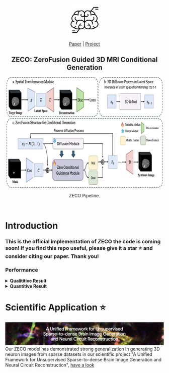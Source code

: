 

&nbsp;

<div align="center">

<p align="center"> <img src="assets/mri.png" width="100px"> </p>

[Paper](https://arxiv.org/abs/2503.08596) | [Project](https://brack-wang.github.io/ZECO_web/) 

<h2> ZECO: ZeroFusion Guided 3D MRI Conditional Generation </h2> 

<img src="assets/pipeline.jpg" style="height:350px" /> 
<!-- <img src="assets/compare.gif" style="height:350px" />  -->

ZECO Pipeline.

</div>


&nbsp;


# Introduction

### This is the official implementation of ZECO the code is coming soon! If you find this repo useful, please give it a star ⭐ and consider citing our paper. Thank you!


### Performance

<details close>
<summary><b>Qualititive Result</b></summary>

<img src="./assets/compare.gif" width="600" alt="compare">


</details>


<details close>
<summary><b>Quantitive Result</b></summary>

![table](./assets/table.jpg)


</details>

# Scientific Application ⭐
![table](./assets/project.jpg)
Our ZECO model has demonstrated strong generalization in generating 3D neuron images from sparse datasets in our scientific project "A Unified Framework for Unsupervised Sparse-to-dense Brain Image Generation and Neural Circuit Reconstruction", [have a look](https://brack-wang.github.io/brainbow_webpage/generative_model.html)
